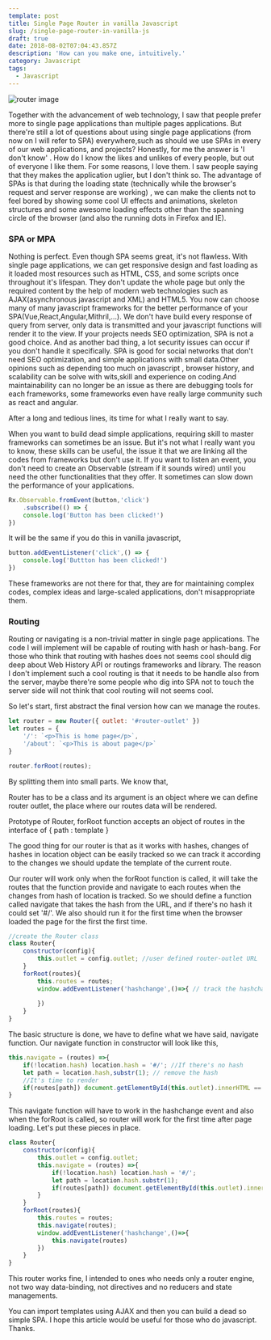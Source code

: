 ```yaml
---
template: post
title: Single Page Router in vanilla Javascript
slug: /single-page-router-in-vanilla-js
draft: true
date: 2018-08-02T07:04:43.857Z
description: 'How can you make one, intuitively.'
category: Javascript
tags:
  - Javascript
---
```

![router image](/media/creating-single-page-router.jpg "router image")

Together with the advancement of web technology, I saw that people prefer more to single page applications than multiple pages applications.  But there're still a lot of questions about using single page applications (from now on I will refer to SPA) everywhere,such as should we use SPAs in every of our web applications, and projects? Honestly, for me the answer is 'I don't know' . How do I know the likes and unlikes of every people, but out of everyone I like them. For some reasons, I love them. I saw people saying that they makes the application uglier, but I don't think so. The advantage of SPAs is that during the loading state (technically while the browser's request and server response are working) , we can make the clients not to feel bored by showing some cool UI effects and animations, skeleton structures and some awesome loading effects other than the spanning circle of the browser (and also the running dots in Firefox and IE).

### SPA or MPA

Nothing is perfect. Even though SPA seems great, it's not flawless. With single page applications, we can get responsive design and fast loading as it loaded most resources such as HTML, CSS, and some scripts  once throughout  it's lifespan. They don't update the whole page but only the required content by the help of modern web technologies such as AJAX(asynchronous javascript and XML) and HTML5. You now can choose many of many javascript frameworks for the better performance of your SPA(Vue,React,Angular,Mithril,...). We don't have build every response of query from server, only data is transmitted and your javascript functions will render it to the view. If your projects needs SEO optimization, SPA is not a good choice. And as another bad thing, a lot security issues can occur if you don't handle it specifically. SPA is good for social networks that don't need SEO optimization, and simple applications with small data.Other opinions such as depending  too much on javascript , browser history, and scalability can be solve with wits,skill and experience on coding.And maintainability can no longer be an issue as there are debugging tools for each frameworks, some frameworks even have really large community such as react and angular.

After a long and tedious lines, its time for what I really want to say.

When you want to build dead simple applications, requiring skill to master frameworks can sometimes be an issue. But it's not what I really want you to know, these skills can be useful, the issue it that we are linking all the codes from frameworks but don't use it. If you want to listen an event, you don't need to create an Observable (stream if it sounds wired) until you need the other functionalities that they offer. It sometimes can slow down the performance of your applications.

```javascript
Rx.Observable.fromEvent(button,'click')
    .subscribe(() => {
    console.log('Button has been clicked!')
})
```

It will be the same if you do this in vanilla javascript,

```javascript
button.addEventListener('click',() => {
    console.log('Buttton has been clicked!')
})
```

These frameworks are not there for that, they are for maintaining complex codes, complex ideas and large-scaled applications, don't misappropriate them.

### Routing

Routing or navigating is a non-trivial matter in single page applications. The code I will implement will be capable of routing with hash or hash-bang. For those who think that routing with hashes does not seems cool should dig deep about Web History API or routings frameworks and library. The reason I don't implement such a  cool routing is that it needs to be handle also from the server, maybe there're some people who dig into SPA not to touch the server side will not think that cool routing will not seems cool.

So let's start, first abstract the final version how can we manage the routes.

```javascript
let router = new Router({ outlet: '#router-outlet' })
let routes = {
    '/': `<p>This is home page</p>`,
    '/about': `<p>This is about page</p>`
}

router.forRoot(routes);
```

By splitting them into small parts. We know that,

Router has to be a class and its argument is an object where we can define router outlet, the place where our routes data will be rendered.

Prototype of Router, forRoot function accepts an object of routes in the interface of { path : template }

The good thing for our router is that as it works with hashes, changes of hashes in location object can be easily tracked so we can track it according to the changes we should update the template of the current route. 

Our router will work only when the forRoot function is called, it will take the routes that the function provide and navigate to each routes when the changes from hash of location is tracked. So we should define a function called navigate that takes the hash from the URL, and if there's no hash it could set '#/'.  We also should run it for the first time when the browser loaded the page for the first the first time.

```javascript
//create the Router class
class Router{
    constructor(config){
        this.outlet = config.outlet; //user defined router-outlet URL
    }
    forRoot(routes){
        this.routes = routes;
        window.addEventListener('hashchange',()=>{ // track the hashchange
            
        })
    }
}
```

The basic structure is done, we have to define what we have said, navigate function. Our navigate function in constructor will look like this,

```javascript
this.navigate = (routes) =>{
    if(!location.hash) location.hash = '#/'; //If there's no hash
    let path = location.hash,substr(1); // remove the hash
    //It's time to render
    if(routes[path]) document.getElementById(this.outlet).innerHTML == routes[path];
}
```

This navigate function will have to work in the hashchange event and also when the forRoot is called, so router will work for the first time after page loading. Let's put these pieces in place.

```javascript
class Router{
    constructor(config){
        this.outlet = config.outlet;
        this.navigate = (routes) =>{
            if(!location.hash) location.hash = '#/';
            let path = location.hash.substr(1);
            if(routes[path]) document.getElementById(this.outlet).innerHTML = routes[path];
        }
    }
    forRoot(routes){
        this.routes = routes;
        this.navigate(routes);
        window.addEventListener('hashchange',()=>{
            this.navigate(routes)
        })
    }
}
```

This router works fine, I  intended to ones who needs only a router engine, not two way data-binding, not directives and no reducers and state managements.

You can import templates using AJAX and then you can build a dead so simple SPA. I hope this article would be useful for those who do javascript. Thanks.
